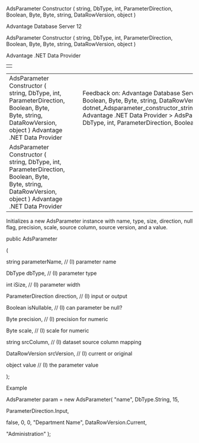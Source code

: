 AdsParameter Constructor ( string, DbType, int, ParameterDirection, Boolean, Byte, Byte, string, DataRowVersion, object )




Advantage Database Server 12  

AdsParameter Constructor ( string, DbType, int, ParameterDirection, Boolean, Byte, Byte, string, DataRowVersion, object )

Advantage .NET Data Provider

|  |
| --- |
|  |

|  |  |  |  |  |
| --- | --- | --- | --- | --- |
| AdsParameter Constructor ( string, DbType, int, ParameterDirection, Boolean, Byte, Byte, string, DataRowVersion, object )  Advantage .NET Data Provider |  |  | Feedback on: Advantage Database Server 12 - AdsParameter Constructor ( string, DbType, int, ParameterDirection, Boolean, Byte, Byte, string, DataRowVersion, object ) Advantage .NET Data Provider dotnet\_Adsparameter\_constructor\_string\_dbtype\_int\_parameterdirection\_boolean\_byte\_byte\_string\_datarowversion\_object\_ Advantage .NET Data Provider > AdsParameter Class > AdsParameter Constructors > AdsParameter Constructor ( string, DbType, int, ParameterDirection, Boolean, Byte, Byte, st / Dear Support Staff, |  |
| AdsParameter Constructor ( string, DbType, int, ParameterDirection, Boolean, Byte, Byte, string, DataRowVersion, object )  Advantage .NET Data Provider |  |  |  |  |

Initializes a new AdsParameter instance with name, type, size, direction, null flag, precision, scale, source column, source version, and a value.

public AdsParameter

(

string parameterName, // (I) parameter name

DbType dbType, // (I) parameter type

int iSize, // (I) parameter width

ParameterDirection direction, // (I) input or output

Boolean isNullable, // (I) can parameter be null?

Byte precision, // (I) precision for numeric

Byte scale, // (I) scale for numeric

string srcColumn, // (I) dataset source column mapping

DataRowVersion srcVersion, // (I) current or original

object value // (I) the parameter value

);

Example

AdsParameter param = new AdsParameter( "name", DbType.String, 15,

ParameterDirection.Input,

false, 0, 0, "Department Name", DataRowVersion.Current,

"Administration" );